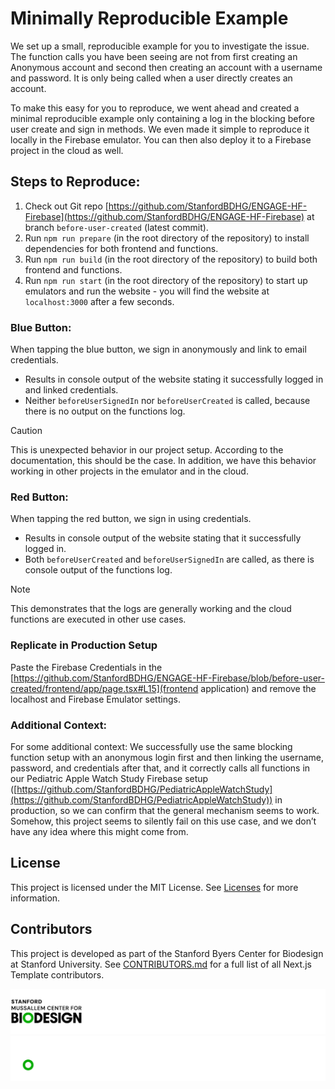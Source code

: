 <!--

This source file is part of the Stanford Biodesign Digital Health Next.js Template open-source project

SPDX-FileCopyrightText: 2023 Stanford University and the project authors (see CONTRIBUTORS.md)

SPDX-License-Identifier: MIT

-->

# Minimally Reproducible Example

We set up a small, reproducible example for you to investigate the issue. The function calls you have been seeing are not from first creating an Anonymous account and second then creating an account with a username and password. It is only being called when a user directly creates an account.

To make this easy for you to reproduce, we went ahead and created a minimal reproducible example only containing a log in the blocking before user create and sign in methods. We even made it simple to reproduce it locally in the Firebase emulator. You can then also deploy it to a Firebase project in the cloud as well.

## Steps to Reproduce:

1. Check out Git repo [https://github.com/StanfordBDHG/ENGAGE-HF-Firebase](https://github.com/StanfordBDHG/ENGAGE-HF-Firebase) at branch `before-user-created` (latest commit).
2. Run `npm run prepare` (in the root directory of the repository) to install dependencies for both frontend and functions.
3. Run `npm run build` (in the root directory of the repository) to build both frontend and functions.
4. Run `npm run start` (in the root directory of the repository) to start up emulators and run the website - you will find the website at `localhost:3000` after a few seconds.

### Blue Button:

When tapping the blue button, we sign in anonymously and link to email credentials.  
- Results in console output of the website stating it successfully logged in and linked credentials.
- Neither `beforeUserSignedIn` nor `beforeUserCreated` is called, because there is no output on the functions log.

> [!CAUTION]
> This is unexpected behavior in our project setup. According to the documentation, this should be the case. In addition, we have this behavior working in other projects in the emulator and in the cloud.

### Red Button:

When tapping the red button, we sign in using credentials.  
- Results in console output of the website stating that it successfully logged in.
- Both `beforeUserCreated` and `beforeUserSignedIn` are called, as there is console output of the functions log.

> [!NOTE]
> This demonstrates that the logs are generally working and the cloud functions are executed in other use cases.

### Replicate in Production Setup

Paste the Firebase Credentials in the [https://github.com/StanfordBDHG/ENGAGE-HF-Firebase/blob/before-user-created/frontend/app/page.tsx#L15](frontend application) and remove the localhost and Firebase Emulator settings.

### Additional Context:

For some additional context: We successfully use the same blocking function setup with an anonymous login first and then linking the username, password, and credentials after that, and it correctly calls all functions in our Pediatric Apple Watch Study Firebase setup ([https://github.com/StanfordBDHG/PediatricAppleWatchStudy](https://github.com/StanfordBDHG/PediatricAppleWatchStudy)) in production, so we can confirm that the general mechanism seems to work. Somehow, this project seems to silently fail on this use case, and we don’t have any idea where this might come from.

## License

This project is licensed under the MIT License. See [Licenses](https://github.com/StanfordBDHG/NextJSTemplate/tree/main/LICENSES) for more information.

## Contributors

This project is developed as part of the Stanford Byers Center for Biodesign at Stanford University.
See [CONTRIBUTORS.md](https://github.com/StanfordBDHG/NextJSTemplate/tree/main/CONTRIBUTORS.md) for a full list of all Next.js Template contributors.

![Stanford Byers Center for Biodesign Logo](https://raw.githubusercontent.com/StanfordBDHG/.github/main/assets/biodesign-footer-light.png#gh-light-mode-only)
![Stanford Byers Center for Biodesign Logo](https://raw.githubusercontent.com/StanfordBDHG/.github/main/assets/biodesign-footer-dark.png#gh-dark-mode-only)

